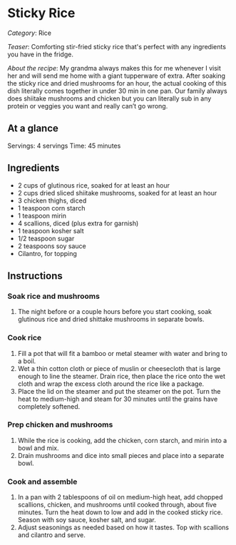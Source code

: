 # Sticky Rice
*Category*: Rice

*Teaser*: Comforting stir-fried sticky rice that's perfect with any ingredients you have in the fridge. 

*About the recipe*: My grandma always makes this for me whenever I visit her and will send me home with a giant tupperware of extra. After soaking the sticky rice and dried mushrooms for an hour, the actual cooking of this dish literally comes together in under 30 min in one pan. Our family always does shiitake mushrooms and chicken but you can literally sub in any protein or veggies you want and really can’t go wrong.

## At a glance
Servings: 4 servings
Time: 45 minutes

## Ingredients
- 2 cups of glutinous rice, soaked for at least an hour
- 2 cups dried sliced shiitake mushrooms, soaked for at least an hour
- 3 chicken thighs, diced
- 1 teaspoon corn starch
- 1 teaspoon mirin
- 4 scallions, diced (plus extra for garnish)
- 1 teaspoon kosher salt
- 1/2 teaspoon sugar
- 2 teaspoons soy sauce
- Cilantro, for topping



## Instructions

### Soak rice and mushrooms
1. The night before or a couple hours before you start cooking, soak glutinous rice and dried shittake mushrooms in separate bowls. 

### Cook rice
1. Fill a pot that will fit a bamboo or metal steamer with water and bring to a boil. 
2. Wet a thin cotton cloth or piece of muslin or cheesecloth that is large enough to line the steamer. Drain rice, then place the rice onto the wet cloth and wrap the excess cloth around the rice like a package.
3. Place the lid on the steamer and put the steamer on the pot. Turn the heat to medium-high and steam for 30 minutes until the grains have completely softened.

### Prep chicken and mushrooms
1. While the rice is cooking, add the chicken, corn starch, and mirin into a bowl and mix. 
2. Drain mushrooms and dice into small pieces and place into a separate bowl. 

### Cook and assemble

1. In a pan with 2 tablespoons of oil on medium-high heat, add chopped scallions, chicken, and mushrooms until cooked through, about five minutes. Turn the heat down to low and add in the cooked sticky rice. Season with soy sauce, kosher salt, and sugar.
2. Adjust seasonings as needed based on how it tastes. Top with scallions and cilantro and serve. 